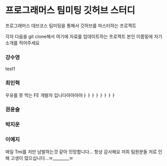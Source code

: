 # 프로그래머스 팀미팅 깃허브 스터디

프로그래머스 데브코스 팀미팅을 통해서 깃허브를 마스터하는 프로젝트

각자 다음을 git clone해서 여기에 자료를 업데이트하는 프로젝트
본인 이름밑에 자기 소개를 적어주세요

### 강수영

test1

### 최민혁 

우유를 못 먹는 FE 개발자 입니다아아아아ㅏㅏㅏㅏㅏㅏㅏㅏ

### 권윤슬

### 박지운

### 이예지

매일 Tmi를 저만 남발하는것 같아 민망합니다... 항상 감사해요 저희 팀원분들 저로 인해 고생이 많으십니다...ㅠ________ㅠ

